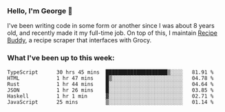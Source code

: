 ### Hello, I'm George 👋

I've been writing code in some form or another since I was about 8 years old, and recently made it my full-time job. On top of this, I maintain [Recipe Buddy](https://github.com/georgegebbett/recipe-buddy), a recipe scraper that interfaces with Grocy.  

<!--
**georgegebbett/georgegebbett** is a ✨ _special_ ✨ repository because its `README.md` (this file) appears on your GitHub profile.

Here are some ideas to get you started:

- 🔭 I’m currently working on ...
- 🌱 I’m currently learning ...
- 👯 I’m looking to collaborate on ...
- 🤔 I’m looking for help with ...
- 💬 Ask me about ...
- 📫 How to reach me: ...
- 😄 Pronouns: ...
- ⚡ Fun fact: ...
-->

### What I've been up to this week:
<!--START_SECTION:waka-->

```text
TypeScript      30 hrs 45 mins  ████████████████████▒░░░░   81.91 %
HTML            1 hr 47 mins    █▒░░░░░░░░░░░░░░░░░░░░░░░   04.78 %
Rust            1 hr 44 mins    █░░░░░░░░░░░░░░░░░░░░░░░░   04.64 %
JSON            1 hr 26 mins    █░░░░░░░░░░░░░░░░░░░░░░░░   03.85 %
Haskell         1 hr 1 min      ▓░░░░░░░░░░░░░░░░░░░░░░░░   02.71 %
JavaScript      25 mins         ▒░░░░░░░░░░░░░░░░░░░░░░░░   01.14 %
```

<!--END_SECTION:waka-->
